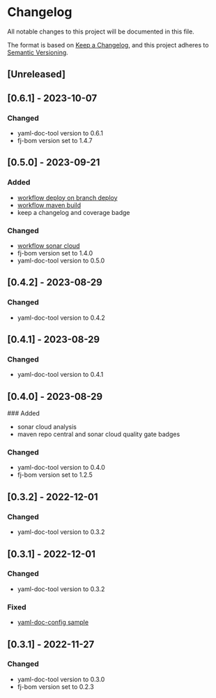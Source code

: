# Changelog

All notable changes to this project will be documented in this file.

The format is based on [Keep a Changelog](https://keepachangelog.com/en/1.1.0/),
and this project adheres to [Semantic Versioning](https://semver.org/spec/v2.0.0.html).

## [Unreleased]

## [0.6.1] - 2023-10-07

### Changed

- yaml-doc-tool version to 0.6.1
- fj-bom version set to 1.4.7

## [0.5.0] - 2023-09-21

### Added

- [workflow deploy on branch deploy](.github/workflows/deploy_maven_package.yml)
- [workflow maven build](.github/workflows/build_maven_package.yml)
- keep a changelog and coverage badge

### Changed

- [workflow sonar cloud](.github/workflows/sonarcloud-maven.yml)
- fj-bom version set to 1.4.0
- yaml-doc-tool version to 0.5.0

## [0.4.2] - 2023-08-29

### Changed

- yaml-doc-tool version to 0.4.2

## [0.4.1] - 2023-08-29

### Changed

- yaml-doc-tool version to 0.4.1

## [0.4.0] - 2023-08-29

### Added

- sonar cloud analysis
- maven repo central and sonar cloud quality gate badges

### Changed

- yaml-doc-tool version to 0.4.0
- fj-bom version set to 1.2.5

## [0.3.2] - 2022-12-01

### Changed

- yaml-doc-tool version to 0.3.2

## [0.3.1] - 2022-12-01

### Changed

- yaml-doc-tool version to 0.3.2

### Fixed

- [yaml-doc-config sample](src/test/resources/yaml-doc-config.xml)

## [0.3.1] - 2022-11-27

### Changed

- yaml-doc-tool version to 0.3.0
- fj-bom version set to 0.2.3
